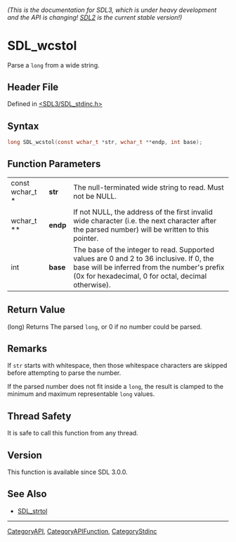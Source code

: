 ###### (This is the documentation for SDL3, which is under heavy development and the API is changing! [SDL2](https://wiki.libsdl.org/SDL2/) is the current stable version!)
# SDL_wcstol

Parse a `long` from a wide string.

## Header File

Defined in [<SDL3/SDL_stdinc.h>](https://github.com/libsdl-org/SDL/blob/main/include/SDL3/SDL_stdinc.h)

## Syntax

```c
long SDL_wcstol(const wchar_t *str, wchar_t **endp, int base);
```

## Function Parameters

|                 |          |                                                                                                                                                                                               |
| --------------- | -------- | --------------------------------------------------------------------------------------------------------------------------------------------------------------------------------------------- |
| const wchar_t * | **str**  | The null-terminated wide string to read. Must not be NULL.                                                                                                                                    |
| wchar_t **      | **endp** | If not NULL, the address of the first invalid wide character (i.e. the next character after the parsed number) will be written to this pointer.                                               |
| int             | **base** | The base of the integer to read. Supported values are 0 and 2 to 36 inclusive. If 0, the base will be inferred from the number's prefix (0x for hexadecimal, 0 for octal, decimal otherwise). |

## Return Value

(long) Returns The parsed `long`, or 0 if no number could be parsed.

## Remarks

If `str` starts with whitespace, then those whitespace characters are
skipped before attempting to parse the number.

If the parsed number does not fit inside a `long`, the result is clamped to
the minimum and maximum representable `long` values.

## Thread Safety

It is safe to call this function from any thread.

## Version

This function is available since SDL 3.0.0.

## See Also

- [SDL_strtol](SDL_strtol)

----
[CategoryAPI](CategoryAPI), [CategoryAPIFunction](CategoryAPIFunction), [CategoryStdinc](CategoryStdinc)

